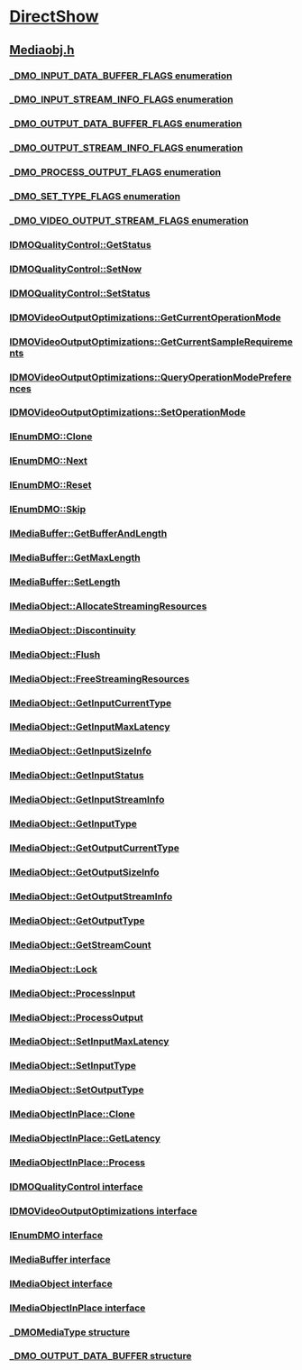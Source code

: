 # [DirectShow](../_dshow/index.md)
## [Mediaobj.h](index.md)
### [_DMO_INPUT_DATA_BUFFER_FLAGS enumeration](../mediaobj/ne-mediaobj-_dmo_input_data_buffer_flags.md)
### [_DMO_INPUT_STREAM_INFO_FLAGS enumeration](../mediaobj/ne-mediaobj-_dmo_input_stream_info_flags.md)
### [_DMO_OUTPUT_DATA_BUFFER_FLAGS enumeration](../mediaobj/ne-mediaobj-_dmo_output_data_buffer_flags.md)
### [_DMO_OUTPUT_STREAM_INFO_FLAGS enumeration](../mediaobj/ne-mediaobj-_dmo_output_stream_info_flags.md)
### [_DMO_PROCESS_OUTPUT_FLAGS enumeration](../mediaobj/ne-mediaobj-_dmo_process_output_flags.md)
### [_DMO_SET_TYPE_FLAGS enumeration](../mediaobj/ne-mediaobj-_dmo_set_type_flags.md)
### [_DMO_VIDEO_OUTPUT_STREAM_FLAGS enumeration](../mediaobj/ne-mediaobj-_dmo_video_output_stream_flags.md)
### [IDMOQualityControl::GetStatus](../mediaobj/nf-mediaobj-idmoqualitycontrol-getstatus.md)
### [IDMOQualityControl::SetNow](../mediaobj/nf-mediaobj-idmoqualitycontrol-setnow.md)
### [IDMOQualityControl::SetStatus](../mediaobj/nf-mediaobj-idmoqualitycontrol-setstatus.md)
### [IDMOVideoOutputOptimizations::GetCurrentOperationMode](../mediaobj/nf-mediaobj-idmovideooutputoptimizations-getcurrentoperationmode.md)
### [IDMOVideoOutputOptimizations::GetCurrentSampleRequirements](../mediaobj/nf-mediaobj-idmovideooutputoptimizations-getcurrentsamplerequirements.md)
### [IDMOVideoOutputOptimizations::QueryOperationModePreferences](../mediaobj/nf-mediaobj-idmovideooutputoptimizations-queryoperationmodepreferences.md)
### [IDMOVideoOutputOptimizations::SetOperationMode](../mediaobj/nf-mediaobj-idmovideooutputoptimizations-setoperationmode.md)
### [IEnumDMO::Clone](../mediaobj/nf-mediaobj-ienumdmo-clone.md)
### [IEnumDMO::Next](../mediaobj/nf-mediaobj-ienumdmo-next.md)
### [IEnumDMO::Reset](../mediaobj/nf-mediaobj-ienumdmo-reset.md)
### [IEnumDMO::Skip](../mediaobj/nf-mediaobj-ienumdmo-skip.md)
### [IMediaBuffer::GetBufferAndLength](../mediaobj/nf-mediaobj-imediabuffer-getbufferandlength.md)
### [IMediaBuffer::GetMaxLength](../mediaobj/nf-mediaobj-imediabuffer-getmaxlength.md)
### [IMediaBuffer::SetLength](../mediaobj/nf-mediaobj-imediabuffer-setlength.md)
### [IMediaObject::AllocateStreamingResources](../mediaobj/nf-mediaobj-imediaobject-allocatestreamingresources.md)
### [IMediaObject::Discontinuity](../mediaobj/nf-mediaobj-imediaobject-discontinuity.md)
### [IMediaObject::Flush](../mediaobj/nf-mediaobj-imediaobject-flush.md)
### [IMediaObject::FreeStreamingResources](../mediaobj/nf-mediaobj-imediaobject-freestreamingresources.md)
### [IMediaObject::GetInputCurrentType](../mediaobj/nf-mediaobj-imediaobject-getinputcurrenttype.md)
### [IMediaObject::GetInputMaxLatency](../mediaobj/nf-mediaobj-imediaobject-getinputmaxlatency.md)
### [IMediaObject::GetInputSizeInfo](../mediaobj/nf-mediaobj-imediaobject-getinputsizeinfo.md)
### [IMediaObject::GetInputStatus](../mediaobj/nf-mediaobj-imediaobject-getinputstatus.md)
### [IMediaObject::GetInputStreamInfo](../mediaobj/nf-mediaobj-imediaobject-getinputstreaminfo.md)
### [IMediaObject::GetInputType](../mediaobj/nf-mediaobj-imediaobject-getinputtype.md)
### [IMediaObject::GetOutputCurrentType](../mediaobj/nf-mediaobj-imediaobject-getoutputcurrenttype.md)
### [IMediaObject::GetOutputSizeInfo](../mediaobj/nf-mediaobj-imediaobject-getoutputsizeinfo.md)
### [IMediaObject::GetOutputStreamInfo](../mediaobj/nf-mediaobj-imediaobject-getoutputstreaminfo.md)
### [IMediaObject::GetOutputType](../mediaobj/nf-mediaobj-imediaobject-getoutputtype.md)
### [IMediaObject::GetStreamCount](../mediaobj/nf-mediaobj-imediaobject-getstreamcount.md)
### [IMediaObject::Lock](../mediaobj/nf-mediaobj-imediaobject-lock.md)
### [IMediaObject::ProcessInput](../mediaobj/nf-mediaobj-imediaobject-processinput.md)
### [IMediaObject::ProcessOutput](../mediaobj/nf-mediaobj-imediaobject-processoutput.md)
### [IMediaObject::SetInputMaxLatency](../mediaobj/nf-mediaobj-imediaobject-setinputmaxlatency.md)
### [IMediaObject::SetInputType](../mediaobj/nf-mediaobj-imediaobject-setinputtype.md)
### [IMediaObject::SetOutputType](../mediaobj/nf-mediaobj-imediaobject-setoutputtype.md)
### [IMediaObjectInPlace::Clone](../mediaobj/nf-mediaobj-imediaobjectinplace-clone.md)
### [IMediaObjectInPlace::GetLatency](../mediaobj/nf-mediaobj-imediaobjectinplace-getlatency.md)
### [IMediaObjectInPlace::Process](../mediaobj/nf-mediaobj-imediaobjectinplace-process.md)
### [IDMOQualityControl interface](../mediaobj/nn-mediaobj-idmoqualitycontrol.md)
### [IDMOVideoOutputOptimizations interface](../mediaobj/nn-mediaobj-idmovideooutputoptimizations.md)
### [IEnumDMO interface](../mediaobj/nn-mediaobj-ienumdmo.md)
### [IMediaBuffer interface](../mediaobj/nn-mediaobj-imediabuffer.md)
### [IMediaObject interface](../mediaobj/nn-mediaobj-imediaobject.md)
### [IMediaObjectInPlace interface](../mediaobj/nn-mediaobj-imediaobjectinplace.md)
### [_DMOMediaType structure](../mediaobj/ns-mediaobj-_dmomediatype.md)
### [_DMO_OUTPUT_DATA_BUFFER structure](../mediaobj/ns-mediaobj-_dmo_output_data_buffer.md)
